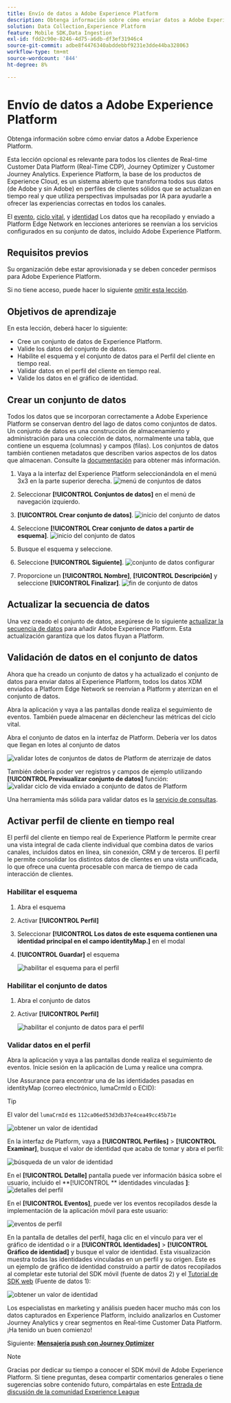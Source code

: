 ```yaml
---
title: Envío de datos a Adobe Experience Platform
description: Obtenga información sobre cómo enviar datos a Adobe Experience Platform.
solution: Data Collection,Experience Platform
feature: Mobile SDK,Data Ingestion
exl-id: fdd2c90e-8246-4d75-a6db-df3ef31946c4
source-git-commit: adbe8f4476340abddebbf9231e3dde44ba328063
workflow-type: tm+mt
source-wordcount: '844'
ht-degree: 8%

---
```


# Envío de datos a Adobe Experience Platform

Obtenga información sobre cómo enviar datos a Adobe Experience Platform.

Esta lección opcional es relevante para todos los clientes de Real-time Customer Data Platform (Real-Time CDP), Journey Optimizer y Customer Journey Analytics. Experience Platform, la base de los productos de Experience Cloud, es un sistema abierto que transforma todos sus datos (de Adobe y sin Adobe) en perfiles de clientes sólidos que se actualizan en tiempo real y que utiliza perspectivas impulsadas por IA para ayudarle a ofrecer las experiencias correctas en todos los canales.

El [evento](events.md), [ciclo vital](lifecycle-data.md), y [identidad](identity.md) Los datos que ha recopilado y enviado a Platform Edge Network en lecciones anteriores se reenvían a los servicios configurados en su conjunto de datos, incluido Adobe Experience Platform.


## Requisitos previos

Su organización debe estar aprovisionada y se deben conceder permisos para Adobe Experience Platform.

Si no tiene acceso, puede hacer lo siguiente [omitir esta lección](install-sdks.md).

## Objetivos de aprendizaje

En esta lección, deberá hacer lo siguiente:

* Cree un conjunto de datos de Experience Platform.
* Valide los datos del conjunto de datos.
* Habilite el esquema y el conjunto de datos para el Perfil del cliente en tiempo real.
* Validar datos en el perfil del cliente en tiempo real.
* Valide los datos en el gráfico de identidad.


## Crear un conjunto de datos

Todos los datos que se incorporan correctamente a Adobe Experience Platform se conservan dentro del lago de datos como conjuntos de datos. Un conjunto de datos es una construcción de almacenamiento y administración para una colección de datos, normalmente una tabla, que contiene un esquema (columnas) y campos (filas). Los conjuntos de datos también contienen metadatos que describen varios aspectos de los datos que almacenan. Consulte la [documentación](https://experienceleague.adobe.com/docs/experience-platform/catalog/datasets/overview.html?lang=es) para obtener más información.

1. Vaya a la interfaz del Experience Platform seleccionándola en el menú 3x3 en la parte superior derecha.
   ![menú de conjuntos de datos](assets/mobile-dataset-menu.png)

1. Seleccionar **[!UICONTROL Conjuntos de datos]** en el menú de navegación izquierdo.

1. **[!UICONTROL Crear conjunto de datos]**.
   ![inicio del conjunto de datos](assets/mobile-dataset-home.png)

1. Seleccione **[!UICONTROL Crear conjunto de datos a partir de esquema]**.
   ![inicio del conjunto de datos](assets/mobile-dataset-create.png)

1. Busque el esquema y seleccione.

1. Seleccione **[!UICONTROL Siguiente]**.
   ![conjunto de datos configurar](assets/mobile-dataset-configure.png)

1. Proporcione un **[!UICONTROL Nombre]**, **[!UICONTROL Descripción]** y seleccione **[!UICONTROL Finalizar]**.
   ![fin de conjunto de datos](assets/mobile-dataset-finish.png)

## Actualizar la secuencia de datos

Una vez creado el conjunto de datos, asegúrese de lo siguiente [actualizar la secuencia de datos](create-datastream.md) para añadir Adobe Experience Platform. Esta actualización garantiza que los datos fluyan a Platform.

## Validación de datos en el conjunto de datos

Ahora que ha creado un conjunto de datos y ha actualizado el conjunto de datos para enviar datos al Experience Platform, todos los datos XDM enviados a Platform Edge Network se reenvían a Platform y aterrizan en el conjunto de datos.

Abra la aplicación y vaya a las pantallas donde realiza el seguimiento de eventos. También puede almacenar en déclencheur las métricas del ciclo vital.

Abra el conjunto de datos en la interfaz de Platform. Debería ver los datos que llegan en lotes al conjunto de datos

![validar lotes de conjuntos de datos de Platform de aterrizaje de datos](assets/mobile-platform-dataset-batches.png)

También debería poder ver registros y campos de ejemplo utilizando **[!UICONTROL Previsualizar conjunto de datos]** función:
![validar ciclo de vida enviado a conjunto de datos de Platform](assets/mobile-lifecycle-platform-dataset.png)

Una herramienta más sólida para validar datos es la [servicio de consultas](https://experienceleague.adobe.com/docs/platform-learn/tutorials/queries/explore-data.html?lang=es).

## Activar perfil de cliente en tiempo real

El perfil del cliente en tiempo real de Experience Platform le permite crear una vista integral de cada cliente individual que combina datos de varios canales, incluidos datos en línea, sin conexión, CRM y de terceros. El perfil le permite consolidar los distintos datos de clientes en una vista unificada, lo que ofrece una cuenta procesable con marca de tiempo de cada interacción de clientes.

### Habilitar el esquema

1. Abra el esquema
1. Activar **[!UICONTROL Perfil]**
1. Seleccionar **[!UICONTROL Los datos de este esquema contienen una identidad principal en el campo identityMap.]** en el modal
1. **[!UICONTROL Guardar]** el esquema

   ![habilitar el esquema para el perfil](assets/mobile-platform-profile-schema.png)

### Habilitar el conjunto de datos

1. Abra el conjunto de datos
1. Activar **[!UICONTROL Perfil]**

   ![habilitar el conjunto de datos para el perfil](assets/mobile-platform-profile-dataset.png)

### Validar datos en el perfil

Abra la aplicación y vaya a las pantallas donde realiza el seguimiento de eventos. Inicie sesión en la aplicación de Luma y realice una compra.

Use Assurance para encontrar una de las identidades pasadas en identityMap (correo electrónico, lumaCrmId o ECID):

>[!TIP]
>
>   El valor del `lumaCrmId` es `112ca06ed53d3db37e4cea49cc45b71e`


![obtener un valor de identidad](assets/mobile-platform-identity.png)

En la interfaz de Platform, vaya a **[!UICONTROL Perfiles]** > **[!UICONTROL Examinar]**, busque el valor de identidad que acaba de tomar y abra el perfil:

![búsqueda de un valor de identidad](assets/mobile-platform-profile-lookup.png)

En el **[!UICONTROL Detalle]** pantalla puede ver información básica sobre el usuario, incluido el **[!UICONTROL ** identidades vinculadas **]**:
![detalles del perfil](assets/mobile-platform-profile-details.png)

En el **[!UICONTROL Eventos]**, puede ver los eventos recopilados desde la implementación de la aplicación móvil para este usuario:

![eventos de perfil](assets/mobile-platform-profile-events.png)


En la pantalla de detalles del perfil, haga clic en el vínculo para ver el gráfico de identidad o ir a **[!UICONTROL Identidades]** > **[!UICONTROL Gráfico de identidad]** y busque el valor de identidad. Esta visualización muestra todas las identidades vinculadas en un perfil y su origen. Este es un ejemplo de gráfico de identidad construido a partir de datos recopilados al completar este tutorial del SDK móvil (fuente de datos 2) y el [Tutorial de SDK web](https://experienceleague.adobe.com/docs/platform-learn/implement-web-sdk/overview.html?lang=es) (Fuente de datos 1):

![obtener un valor de identidad](assets/mobile-platform-profile-identitygraph.png)

Los especialistas en marketing y análisis pueden hacer mucho más con los datos capturados en Experience Platform, incluido analizarlos en Customer Journey Analytics y crear segmentos en Real-time Customer Data Platform. ¡Ha tenido un buen comienzo!

Siguiente: **[Mensajería push con Journey Optimizer](journey-optimizer-push.md)**

>[!NOTE]
>
>Gracias por dedicar su tiempo a conocer el SDK móvil de Adobe Experience Platform. Si tiene preguntas, desea compartir comentarios generales o tiene sugerencias sobre contenido futuro, compártalas en este [Entrada de discusión de la comunidad Experience League](https://experienceleaguecommunities.adobe.com/t5/adobe-experience-platform-launch/tutorial-discussion-implement-adobe-experience-cloud-in-mobile/td-p/443796)
